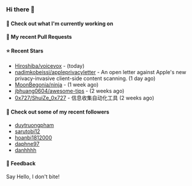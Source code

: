### Hi there 👋

#### 👷 Check out what I'm currently working on

#### 🔨 My recent Pull Requests


#### ⭐ Recent Stars

- [Hiroshiba/voicevox](https://github.com/Hiroshiba/voicevox) -  (today)
- [nadimkobeissi/appleprivacyletter](https://github.com/nadimkobeissi/appleprivacyletter) - An open letter against Apple&#39;s new privacy-invasive client-side content scanning. (1 day ago)
- [MoonBegonia/ninja](https://github.com/MoonBegonia/ninja) -  (1 week ago)
- [jbhuang0604/awesome-tips](https://github.com/jbhuang0604/awesome-tips) -  (2 weeks ago)
- [0x727/ShuiZe_0x727](https://github.com/0x727/ShuiZe_0x727) - 信息收集自动化工具 (2 weeks ago)

#### 👯 Check out some of my recent followers

- [duytruongpham](https://github.com/duytruongpham)
- [sarutobi12](https://github.com/sarutobi12)
- [hoanbi1812000](https://github.com/hoanbi1812000)
- [daphne97](https://github.com/daphne97)
- [danhhhh](https://github.com/danhhhh)

#### 💬 Feedback

Say Hello, I don't bite!